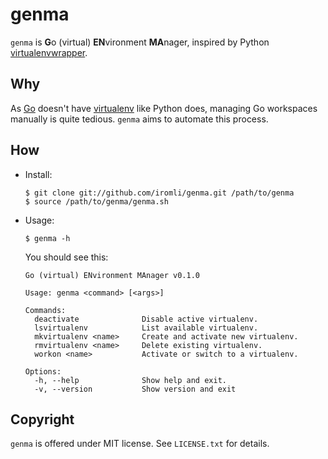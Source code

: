 genma
=====

`genma` is **G**o (virtual) **EN**vironment **MA**nager,
inspired by Python [virtualenvwrapper][].

[virtualenvwrapper]: https://bitbucket.org/dhellmann/virtualenvwrapper

Why
---

As [Go][] doesn't have [virtualenv][] like Python does,
managing Go workspaces manually is quite tedious.
`genma` aims to automate this process.

[virtualenv]: http://www.virtualenv.org/
[Go]: http://golang.org/

How
---

*   Install:

        $ git clone git://github.com/iromli/genma.git /path/to/genma
        $ source /path/to/genma/genma.sh

*   Usage:

        $ genma -h

    You should see this:

        Go (virtual) ENvironment MAnager v0.1.0

        Usage: genma <command> [<args>]

        Commands:
          deactivate              Disable active virtualenv.
          lsvirtualenv            List available virtualenv.
          mkvirtualenv <name>     Create and activate new virtualenv.
          rmvirtualenv <name>     Delete existing virtualenv.
          workon <name>           Activate or switch to a virtualenv.

        Options:
          -h, --help              Show help and exit.
          -v, --version           Show version and exit

Copyright
---------

`genma` is offered under MIT license. See `LICENSE.txt` for details.
